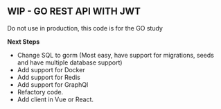 ## **WIP - GO REST API WITH JWT**

Do not use in production, this code is for the GO study

**Next Steps**

- Change SQL to gorm (Most easy, have support for migrations, seeds and have multiple database support)
- Add support for Docker
- Add support for Redis
- Add support for GraphQl
- Refactory code.
- Add client in Vue or React.
